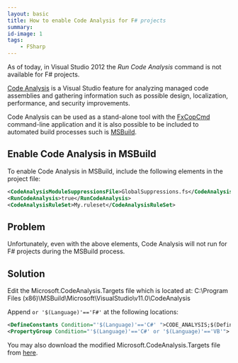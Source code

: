 ```yaml
---
layout: basic
title: How to enable Code Analysis for F# projects
summary:
id-image: 1
tags:
    - FSharp
---
```


As of today, in Visual Studio 2012 the *Run Code Analysis* command is not available for F# projects.

<p class="message"><a href="http://msdn.microsoft.com/en-us/library/3z0aeatx.aspx">Code Analysis</a> is a Visual Studio feature for analyzing managed code assemblies and gathering information such as possible design, localization, performance, and security improvements.</p>

Code Analysis can be used as a stand-alone tool with the [FxCopCmd](http://msdn.microsoft.com/en-us/library/bb429474.aspx) command-line application and  it is also possible to be included to automated build processes such is [MSBuild](http://msdn.microsoft.com/en-us/library/wea2sca5.aspx).

## Enable Code Analysis in MSBuild

To enable Code Analysis in MSBuild, include the following elements in the project file:

``` xml
<CodeAnalysisModuleSuppressionsFile>GlobalSuppressions.fs</CodeAnalysisModuleSuppressionsFile>
<RunCodeAnalysis>true</RunCodeAnalysis>
<CodeAnalysisRuleSet>My.ruleset</CodeAnalysisRuleSet>
```

## Problem

Unfortunately, even with the above elements, Code Analysis will not run for F# projects during the MSBuild process.

## Solution

Edit the Microsoft.CodeAnalysis.Targets file which is located at:
C:\Program Files (x86)\MSBuild\Microsoft\VisualStudio\v11.0\CodeAnalysis

Append `or '$(Language)'=='F#'` at the following locations:

``` xml
<DefineConstants Condition="'$(Language)'=='C#' ">CODE_ANALYSIS;$(DefineConstants)</DefineConstants>
<PropertyGroup Condition="'$(Language)'=='C#' or '$(Language)'=='VB'">
```

You may also download the modified Microsoft.CodeAnalysis.Targets file from [here](/downloads/Microsoft.CodeAnalysis.Targets.zip).
